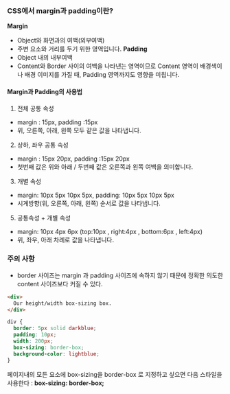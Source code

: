 
### CSS에서 margin과 padding이란?

**Margin**
- Object와 화면과의 여백(외부여백)
- 주변 요소와 거리를 두기 위한 영역입니다.
**Padding**
- Object 내의 내부여백
- Content와 Border 사이의 여백을 나타낸는 영역이므로  Content 영역이 배경색이나 배경 이미지를 가질 때,  Padding 영역까지도 영향을 미칩니다.



#### Margin과 Padding의 사용법
1. 전체 공통 속성  
- margin : 15px, padding :15px
- 위, 오른쪽, 아래, 왼쪽 모두 같은 값을 나타냅니다.

2. 상하, 좌우 공통 속성
- margin : 15px 20px, padding :15px 20px
- 첫번째 값은 위와 아래 / 두번째 값은 오른쪽과 왼쪽 여백을 의미합니다.

3. 개별 속성 
- margin: 10px 5px 10px 5px, padding: 10px 5px 10px 5px
- 시계방향(위, 오른쪽, 아래, 왼쪽) 순서로 값을 나타냅니다.

5. 공통속성 + 개별 속성 
- margin: 10px 4px 6px 
  (top:10px , right:4px , bottom:6px , left:4px)
- 위, 좌우, 아래 차례로 값을 나타냅니다.


### 주의 사항 
- border 사이즈는 margin 과 padding 사이즈에 속하지 않기 때문에 정확한 의도한 content 사이즈보다 커질 수 있다. 

```html
<div>
  Our height/width box-sizing box.
</div>
```
```css
div {
  border: 5px solid darkblue;
  padding: 10px;
  width: 200px;
  box-sizing: border-box;
  background-color: lightblue;
}
```
  페이지내의 모든 요소에 box-sizing을 border-box 로 지정하고 싶으면 다음 스타일을 사용한다 :  **box-sizing: border-box;**